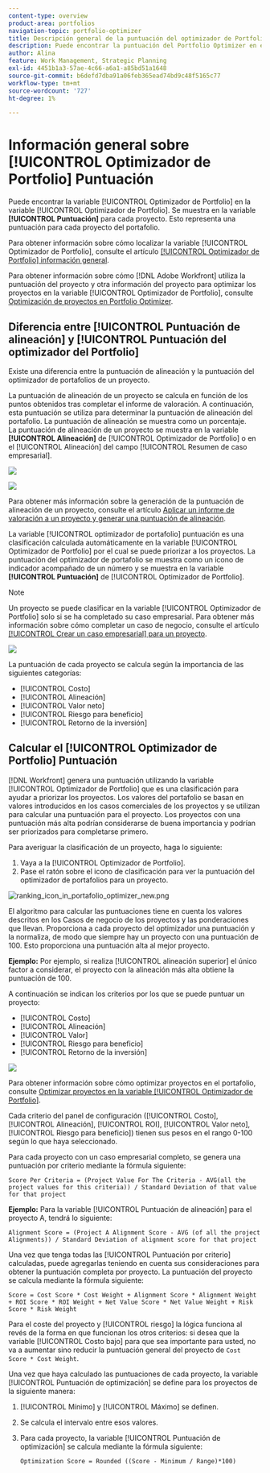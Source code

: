 ```yaml
---
content-type: overview
product-area: portfolios
navigation-topic: portfolio-optimizer
title: Descripción general de la puntuación del optimizador de Portfolio
description: Puede encontrar la puntuación del Portfolio Optimizer en el Portfolio Optimizer. Se muestra en la variable [!UICONTROL Puntuación] para cada proyecto. Esto representa una puntuación para cada proyecto del portafolio.
author: Alina
feature: Work Management, Strategic Planning
exl-id: 4451b1a3-57ae-4c66-a6a1-a85bd51a1648
source-git-commit: b6defd7dba91a06feb365ead74bd9c48f5165c77
workflow-type: tm+mt
source-wordcount: '727'
ht-degree: 1%

---
```


# Información general sobre [!UICONTROL Optimizador de Portfolio] Puntuación

Puede encontrar la variable [!UICONTROL Optimizador de Portfolio] en la variable [!UICONTROL Optimizador de Portfolio]. Se muestra en la variable **[!UICONTROL Puntuación]** para cada proyecto. Esto representa una puntuación para cada proyecto del portafolio.

Para obtener información sobre cómo localizar la variable [!UICONTROL Optimizador de Portfolio], consulte el artículo [[!UICONTROL Optimizador de Portfolio] información general](../../../manage-work/portfolios/portfolio-optimizer/portfolio-optimizer-overview.md).

Para obtener información sobre cómo [!DNL Adobe Workfront] utiliza la puntuación del proyecto y otra información del proyecto para optimizar los proyectos en la variable [!UICONTROL Optimizador de Portfolio], consulte [Optimización de proyectos en Portfolio Optimizer](../../../manage-work/portfolios/portfolio-optimizer/optimize-projects-in-portfolio-optimizer.md).

## Diferencia entre [!UICONTROL Puntuación de alineación] y [!UICONTROL Puntuación del optimizador del Portfolio]

Existe una diferencia entre la puntuación de alineación y la puntuación del optimizador de portafolios de un proyecto.

La puntuación de alineación de un proyecto se calcula en función de los puntos obtenidos tras completar el informe de valoración. A continuación, esta puntuación se utiliza para determinar la puntuación de alineación del portafolio. La puntuación de alineación se muestra como un porcentaje.\
La puntuación de alineación de un proyecto se muestra en la variable **[!UICONTROL Alineación]** de [!UICONTROL Optimizador de Portfolio] o en el [!UICONTROL Alineación] del campo [!UICONTROL Resumen de caso empresarial].

![](assets/business-case-summary-aligned-field-highlighted.png)

![](assets/project-alignment-score-portfolio-optimizer-highlighted-350x174.png)

Para obtener más información sobre la generación de la puntuación de alineación de un proyecto, consulte el artículo [Aplicar un informe de valoración a un proyecto y generar una puntuación de alineación](../../../manage-work/projects/define-a-business-case/apply-scorecard-to-project-to-generate-alignment-score.md).

La variable [!UICONTROL optimizador de portafolio] puntuación es una clasificación calculada automáticamente en la variable [!UICONTROL Optimizador de Portfolio] por el cual se puede priorizar a los proyectos. La puntuación del optimizador de portafolio se muestra como un icono de indicador acompañado de un número y se muestra en la variable **[!UICONTROL Puntuación]** de [!UICONTROL Optimizador de Portfolio].

>[!NOTE]
>
>Un proyecto se puede clasificar en la variable [!UICONTROL Optimizador de Portfolio] solo si se ha completado su caso empresarial. Para obtener más información sobre cómo completar un caso de negocio, consulte el artículo [[!UICONTROL Crear un caso empresarial] para un proyecto](../../../manage-work/projects/define-a-business-case/create-business-case.md).

![](assets/portfolio-optimizer-project-score-highlighted-350x132.png)

La puntuación de cada proyecto se calcula según la importancia de las siguientes categorías:

* [!UICONTROL Costo]
* [!UICONTROL Alineación]
* [!UICONTROL Valor neto]
* [!UICONTROL Riesgo para beneficio]
* [!UICONTROL Retorno de la inversión]

## Calcular el [!UICONTROL Optimizador de Portfolio] Puntuación

<!--
<p data-mc-conditions="QuicksilverOrClassic.Draft mode">(NOTE: This was edited based on this issue, per Anna: https://hub.workfront.com/issue/603d0c58000095ea0bc00ce5e2110693/overview)</p>
-->

[!DNL Workfront] genera una puntuación utilizando la variable [!UICONTROL Optimizador de Portfolio] que es una clasificación para ayudar a priorizar los proyectos. Los valores del portafolio se basan en valores introducidos en los casos comerciales de los proyectos y se utilizan para calcular una puntuación para el proyecto. Los proyectos con una puntuación más alta podrían considerarse de buena importancia y podrían ser priorizados para completarse primero.

Para averiguar la clasificación de un proyecto, haga lo siguiente:

1. Vaya a la [!UICONTROL Optimizador de Portfolio].
1. Pase el ratón sobre el icono de clasificación para ver la puntuación del optimizador de portafolios para un proyecto.

![ranking_icon_in_portafolio_optimizer_new.png](assets/ranking-icon-in-portfolio-optimizer-new-350x160.png)

El algoritmo para calcular las puntuaciones tiene en cuenta los valores descritos en los Casos de negocio de los proyectos y las ponderaciones que llevan. Proporciona a cada proyecto del optimizador una puntuación y la normaliza, de modo que siempre hay un proyecto con una puntuación de 100. Esto proporciona una puntuación alta al mejor proyecto.

**Ejemplo:** Por ejemplo, si realiza [!UICONTROL alineación superior] el único factor a considerar, el proyecto con la alineación más alta obtiene la puntuación de 100.

A continuación se indican los criterios por los que se puede puntuar un proyecto:

* [!UICONTROL Costo]
* [!UICONTROL Alineación]
* [!UICONTROL Valor]
* [!UICONTROL Riesgo para beneficio]
* [!UICONTROL Retorno de la inversión]

![](assets/optimizer-sliding-value-options-350x77.png)

Para obtener información sobre cómo optimizar proyectos en el portafolio, consulte [Optimizar proyectos en la variable [!UICONTROL Optimizador de Portfolio]](../../../manage-work/portfolios/portfolio-optimizer/optimize-projects-in-portfolio-optimizer.md).

Cada criterio del panel de configuración ([!UICONTROL Costo], [!UICONTROL Alineación], [!UICONTROL ROI], [!UICONTROL Valor neto], [!UICONTROL Riesgo para beneficio]) tienen sus pesos en el rango 0-100 según lo que haya seleccionado.

Para cada proyecto con un caso empresarial completo, se genera una puntuación por criterio mediante la fórmula siguiente:

```
Score Per Criteria = (Project Value For The Criteria - AVG(all the project values for this criteria)) / Standard Deviation of that value for that project
```

**Ejemplo:** Para la variable [!UICONTROL Puntuación de alineación] para el proyecto A, tendrá lo siguiente:

```
Alignment Score = (Project A Alignment Score - AVG (of all the project Alignments)) / Standard Deviation of alignment score for that project
```

Una vez que tenga todas las [!UICONTROL Puntuación por criterio] calculadas, puede agregarlas teniendo en cuenta sus consideraciones para obtener la puntuación completa por proyecto. La puntuación del proyecto se calcula mediante la fórmula siguiente:

```
Score = Cost Score * Cost Weight + Alignment Score * Alignment Weight + ROI Score * ROI Weight + Net Value Score * Net Value Weight + Risk Score * Risk Weight
```

Para el coste del proyecto y [!UICONTROL riesgo] la lógica funciona al revés de la forma en que funcionan los otros criterios: si desea que la variable [!UICONTROL Costo bajo] para que sea importante para usted, no va a aumentar sino reducir la puntuación general del proyecto de `Cost Score * Cost Weight`.

Una vez que haya calculado las puntuaciones de cada proyecto, la variable [!UICONTROL Puntuación de optimización] se define para los proyectos de la siguiente manera:

1. [!UICONTROL Mínimo] y [!UICONTROL Máximo] se definen.
1. Se calcula el intervalo entre esos valores.
1. Para cada proyecto, la variable [!UICONTROL Puntuación de optimización] se calcula mediante la fórmula siguiente:

   ```
   Optimization Score = Rounded ((Score - Minimum / Range)*100)
   ```
